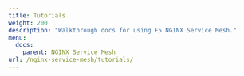 ```yaml
---
title: Tutorials
weight: 200
description: "Walkthrough docs for using F5 NGINX Service Mesh."
menu:
  docs:
    parent: NGINX Service Mesh
url: /nginx-service-mesh/tutorials/
---
```

